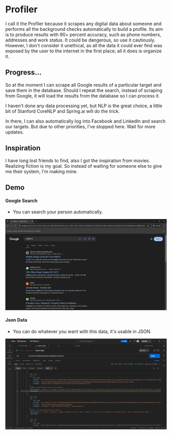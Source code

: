 # Profiler

I call it the Profiler because it scrapes any digital data about someone and performs all the background checks automatically to build a profile. Its aim is to produce results with 90+ percent accuracy, such as phone numbers, addresses and work status. It could be dangerous, so use it cautiously. However, I don't consider it unethical, as all the data it could ever find was exposed by the user to the internet in the first place; all it does is organize it.

## Progress...
So at the moment I can scrape all Google results of a particular target and save them in the database. Should I repeat the search, instead of scraping from Google, it will load the results from the database so I can process it.

I haven't done any data processing yet, but NLP is the great choice, a little bit of Stanford CoreNLP and Spring.ai will do the trick.

In there, I can also automatically log into Facebook and LinkedIn and search our targets. But due to other priorities, I've stopped here. Wait for more updates. 


## Inspiration
I have long lost friends to find, also I got the inspiration from movies. Realizing fiction is my goal. So instead of waiting for someone else to give me their system, I'm making mine.

## Demo

#### Google Search

- You can search your person automatically.
  
![google_search](https://github.com/anakiebn/Profiler/blob/main/Screenshot%20(37).png)

#### Json Data

- You can do whatever you want with this data, it's usable in JSON.
  
![json_data](https://github.com/anakiebn/Profiler/blob/main/Screenshot%20(38).png)


